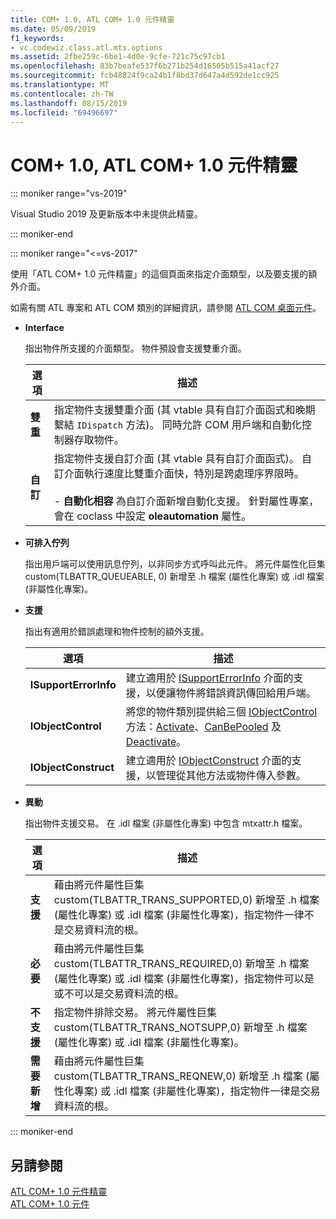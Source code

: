 ```yaml
---
title: COM+ 1.0, ATL COM+ 1.0 元件精靈
ms.date: 05/09/2019
f1_keywords:
- vc.codewiz.class.atl.mts.options
ms.assetid: 2fbe259c-6be1-4d0e-9cfe-721c75c97cb1
ms.openlocfilehash: 83b7beafe537f6b271b254d16505b515a41acf27
ms.sourcegitcommit: fcb48824f9ca24b1f8bd37d647a4d592de1cc925
ms.translationtype: MT
ms.contentlocale: zh-TW
ms.lasthandoff: 08/15/2019
ms.locfileid: "69496697"
---
```

# <a name="com-10-atl-com-10-component-wizard"></a>COM+ 1.0, ATL COM+ 1.0 元件精靈

::: moniker range="vs-2019"

Visual Studio 2019 及更新版本中未提供此精靈。

::: moniker-end

::: moniker range="<=vs-2017"

使用「ATL COM+ 1.0 元件精靈」的這個頁面來指定介面類型，以及要支援的額外介面。

如需有關 ATL 專案和 ATL COM 類別的詳細資訊，請參閱 [ATL COM 桌面元件](../../atl/atl-com-desktop-components.md)。

- **Interface**

   指出物件所支援的介面類型。 物件預設會支援雙重介面。

   |選項|描述|
   |------------|-----------------|
   |**雙重**|指定物件支援雙重介面 (其 vtable 具有自訂介面函式和晚期繫結 `IDispatch` 方法)。 同時允許 COM 用戶端和自動化控制器存取物件。|
   |**自訂**|指定物件支援自訂介面 (其 vtable 具有自訂介面函式)。 自訂介面執行速度比雙重介面快，特別是跨處理序界限時。<br /><br /> - **自動化相容** 為自訂介面新增自動化支援。 針對屬性專案，會在 coclass 中設定 **oleautomation** 屬性。|

- **可排入佇列**

   指出用戶端可以使用訊息佇列，以非同步方式呼叫此元件。 將元件屬性化巨集 custom(TLBATTR_QUEUEABLE, 0) 新增至 .h 檔案 (屬性化專案) 或 .idl 檔案 (非屬性化專案)。

- **支援**

   指出有適用於錯誤處理和物件控制的額外支援。

   |選項|描述|
   |------------|-----------------|
   |**ISupportErrorInfo**|建立適用於 [ISupportErrorInfo](../../atl/reference/isupporterrorinfoimpl-class.md) 介面的支援，以便讓物件將錯誤資訊傳回給用戶端。|
   |**IObjectControl**|將您的物件類別提供給三個 [IObjectControl](/windows/win32/api/comsvcs/nn-comsvcs-iobjectcontrol) 方法：[Activate](/windows/win32/api/comsvcs/nf-comsvcs-iobjectcontrol-activate)、[CanBePooled](/windows/win32/api/comsvcs/nf-comsvcs-iobjectcontrol-canbepooled) 及 [Deactivate](/windows/win32/api/comsvcs/nf-comsvcs-iobjectcontrol-deactivate)。|
   |**IObjectConstruct**|建立適用於 [IObjectConstruct](/windows/win32/api/comsvcs/nn-comsvcs-iobjectconstruct) 介面的支援，以管理從其他方法或物件傳入參數。|

- **異動**

   指出物件支援交易。 在 .idl 檔案 (非屬性化專案) 中包含 mtxattr.h 檔案。

   |選項|描述|
   |------------|-----------------|
   |**支援**|藉由將元件屬性巨集 custom(TLBATTR_TRANS_SUPPORTED,0) 新增至 .h 檔案 (屬性化專案) 或 .idl 檔案 (非屬性化專案)，指定物件一律不是交易資料流的根。|
   |**必要**|藉由將元件屬性巨集 custom(TLBATTR_TRANS_REQUIRED,0) 新增至 .h 檔案 (屬性化專案) 或 .idl 檔案 (非屬性化專案)，指定物件可以是或不可以是交易資料流的根。|
   |**不支援**|指定物件排除交易。 將元件屬性巨集 custom(TLBATTR_TRANS_NOTSUPP,0) 新增至 .h 檔案 (屬性化專案) 或 .idl 檔案 (非屬性化專案)。|
   |**需要新增**|藉由將元件屬性巨集 custom(TLBATTR_TRANS_REQNEW,0) 新增至 .h 檔案 (屬性化專案) 或 .idl 檔案 (非屬性化專案)，指定物件一律是交易資料流的根。|

::: moniker-end

## <a name="see-also"></a>另請參閱

[ATL COM+ 1.0 元件精靈](../../atl/reference/atl-com-plus-1-0-component-wizard.md)<br/>
[ATL COM+ 1.0 元件](../../atl/reference/adding-an-atl-com-plus-1-0-component.md)
